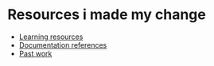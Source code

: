 # Resources i made my change 

- [Learning resources](learning-resources.md)
- [Documentation references](doc-references.md)
- [Past work](past-work.md)

